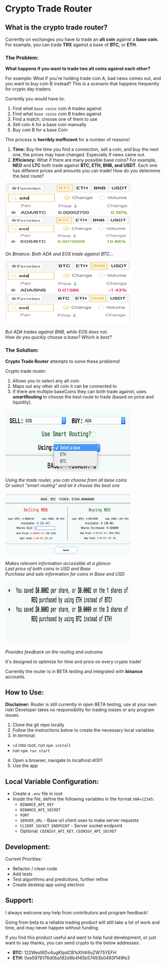 # Crypto Trade Router

## What is the crypto trade router?

Currently on exchanges you have to trade an **alt coin** against a **base coin.** For example, you can trade **TRX** against a base of **BTC,** or **ETH**.

### The Problem:

**What happens if you want to trade two alt coins against each other?**

For example: What if you're holding trade coin A, bad news comes out, and you want to buy coin B instead? This is a scenario that happens frequently for crypto day traders.

Currently you would have to:

1.  Find what `base coins` coin A trades against
2.  Find what `base coins` coin B trades against
3.  Find a match, choose one of them to use
4.  Sell coin A for a base coin manually
5.  Buy coin B for a base Coin

This process is **horribly inefficient** for a number of reasons!

1.  **Time:** Buy the time you find a connection, sell a coin, and buy the next one, the prices may have changed. Especially if news came out.
2.  **Efficiency:** What if there are many possible base coins? For example, **NEO** and **LTC** both trade against **BTC, ETH, BNB, and USDT.** Each one has different prices and amounts you can trade! How do you determine the best route?

  <img src="images/ada_eos_btc.jpg" height=200px width=400px>
  <p><i>On Binance: Both ADA and EOS trade against BTC...
  </i></p>

  <img src="images/ada_eos_bnb.jpg" height=200px width=400px>
  <p><i>But ADA trades against BNB, while EOS does not.</br>
    How do you quickly choose a base? Which is best?
  </i></p>

### The Solution:

**Crypto Trade Router** attempts to solve these problems!

Crypto trade router:

1.  Allows you to select any alt coin
2.  Maps out any other alt coin it can be connected to
3.  If there are multiple baseCoins they can both trade against, uses **smartRouting** to choose the best route to trade (based on price and liquidity).

  <img src="images/ctr_selection.png" height=200px width=400px>
  <p><i>Using the trade router, you can choose from all base coins</br>
    Or select "smart routing" and let it choose the best one
  </i></p>

  <img src="images/ctr_main.png" height=200px width=400px>
  <p><i>Makes relevant information accessible at a glance:
  </br>Last price of both coins in USD and Base
  </br>Purchase and sale information for coins in Base and USD
  </i></p>

  <img src="images/ctr_outcome.png" height=200px width=400px>
  <p><i>Provides feedback on the routing and outcome</i>
  </p>

It's designed to optimize for time and price on every crypto trade!

Currently the router is in BETA testing and integrated with **binance** accounts.

## How to Use:

**Disclaimer:** Router is still currently in open BETA testing, use at your own risk! Developer takes no responsibility for trading losses or any program issues.

1.  Clone the git repo locally
2.  Follow the instructions below to create the necessary local variables
3.  In terminal:

* `cd` into root, run `npm install`
* run `npm run start`

4.  Open a browser, navigate to localhost:4001
5.  Use the app

## Local Variable Configuration:

* Create a `.env` file in root
* Inside the file, define the following variables in the format `VAR=12345`:
  * `BINANCE_API_KEY`
  * `BINANCE_API_SECRET`
  * `PORT`
  * `SERVER_URL` - Base url client uses to make server requests
  * `CLIENT_SOCKET_ENDPOINT` - Server socket endpoint
  * Optional: `COINIGY_API_KEY`, `COINIGY_API_SECRET`

## Development:

Current Priorities:

* Refactor / clean code
* Add tests
* Test algorithms and predictions, further refine
* Create desktop app using electron

## Support:

I always welcome any help from contributors and program feedback!

Going from beta to a reliable trading product will still take a lot of work and time, and may never happen without funding.

If you find this product useful and want to help fund development, or just want to say thanks, you can send crypto to the below addresses:

* **BTC:** 122WesWDv4ugKtpdCB1sXfrK6oZW75YEFH
* **ETH:** 0xe5978176d0ba192d9b4f45b57493b0493f149fe3
